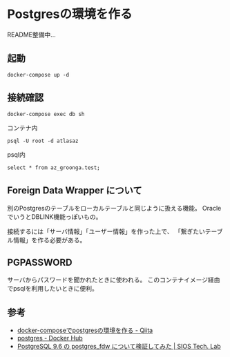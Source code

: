 # Postgresの環境を作る

README整備中...

## 起動

```
docker-compose up -d
```

## 接続確認

```
docker-compose exec db sh
```

コンテナ内

```
psql -U root -d atlasaz
```

psql内

```
select * from az_groonga.test;
```


## Foreign Data Wrapper について

別のPostgresのテーブルをローカルテーブルと同じように扱える機能。
OracleでいうとDBLINK機能っぽいもの。

接続するには「サーバ情報」「ユーザー情報」を作った上で、
「繋ぎたいテーブル情報」を作る必要がある。



## PGPASSWORD

サーバからパスワードを聞かれたときに使われる。
このコンテナイメージ経由でpsqlを利用したいときに便利。


## 参考

- [docker-composeでpostgresの環境を作る - Qiita](https://qiita.com/mabubu0203/items/5cdff1caf2b024df1d95)
- [postgres - Docker Hub](https://hub.docker.com/_/postgres)
- [PostgreSQL 9.6 の postgres_fdw について検証してみた | SIOS Tech. Lab](https://tech-lab.sios.jp/archives/8641)